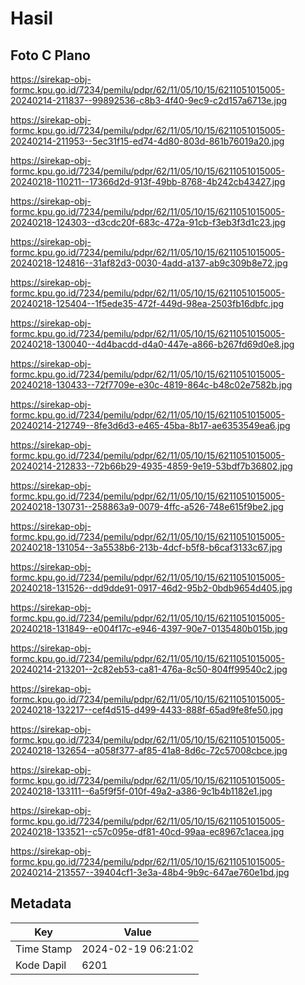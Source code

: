 # Hasil

## Foto C Plano

https://sirekap-obj-formc.kpu.go.id/7234/pemilu/pdpr/62/11/05/10/15/6211051015005-20240214-211837--99892536-c8b3-4f40-9ec9-c2d157a6713e.jpg

https://sirekap-obj-formc.kpu.go.id/7234/pemilu/pdpr/62/11/05/10/15/6211051015005-20240214-211953--5ec31f15-ed74-4d80-803d-861b76019a20.jpg

https://sirekap-obj-formc.kpu.go.id/7234/pemilu/pdpr/62/11/05/10/15/6211051015005-20240218-110211--17366d2d-913f-49bb-8768-4b242cb43427.jpg

https://sirekap-obj-formc.kpu.go.id/7234/pemilu/pdpr/62/11/05/10/15/6211051015005-20240218-124303--d3cdc20f-683c-472a-91cb-f3eb3f3d1c23.jpg

https://sirekap-obj-formc.kpu.go.id/7234/pemilu/pdpr/62/11/05/10/15/6211051015005-20240218-124816--31af82d3-0030-4add-a137-ab9c309b8e72.jpg

https://sirekap-obj-formc.kpu.go.id/7234/pemilu/pdpr/62/11/05/10/15/6211051015005-20240218-125404--1f5ede35-472f-449d-98ea-2503fb16dbfc.jpg

https://sirekap-obj-formc.kpu.go.id/7234/pemilu/pdpr/62/11/05/10/15/6211051015005-20240218-130040--4d4bacdd-d4a0-447e-a866-b267fd69d0e8.jpg

https://sirekap-obj-formc.kpu.go.id/7234/pemilu/pdpr/62/11/05/10/15/6211051015005-20240218-130433--72f7709e-e30c-4819-864c-b48c02e7582b.jpg

https://sirekap-obj-formc.kpu.go.id/7234/pemilu/pdpr/62/11/05/10/15/6211051015005-20240214-212749--8fe3d6d3-e465-45ba-8b17-ae6353549ea6.jpg

https://sirekap-obj-formc.kpu.go.id/7234/pemilu/pdpr/62/11/05/10/15/6211051015005-20240214-212833--72b66b29-4935-4859-9e19-53bdf7b36802.jpg

https://sirekap-obj-formc.kpu.go.id/7234/pemilu/pdpr/62/11/05/10/15/6211051015005-20240218-130731--258863a9-0079-4ffc-a526-748e615f9be2.jpg

https://sirekap-obj-formc.kpu.go.id/7234/pemilu/pdpr/62/11/05/10/15/6211051015005-20240218-131054--3a5538b6-213b-4dcf-b5f8-b6caf3133c67.jpg

https://sirekap-obj-formc.kpu.go.id/7234/pemilu/pdpr/62/11/05/10/15/6211051015005-20240218-131526--dd9dde91-0917-46d2-95b2-0bdb9654d405.jpg

https://sirekap-obj-formc.kpu.go.id/7234/pemilu/pdpr/62/11/05/10/15/6211051015005-20240218-131849--e004f17c-e946-4397-90e7-0135480b015b.jpg

https://sirekap-obj-formc.kpu.go.id/7234/pemilu/pdpr/62/11/05/10/15/6211051015005-20240214-213201--2c82eb53-ca81-476a-8c50-804ff99540c2.jpg

https://sirekap-obj-formc.kpu.go.id/7234/pemilu/pdpr/62/11/05/10/15/6211051015005-20240218-132217--cef4d515-d499-4433-888f-65ad9fe8fe50.jpg

https://sirekap-obj-formc.kpu.go.id/7234/pemilu/pdpr/62/11/05/10/15/6211051015005-20240218-132654--a058f377-af85-41a8-8d6c-72c57008cbce.jpg

https://sirekap-obj-formc.kpu.go.id/7234/pemilu/pdpr/62/11/05/10/15/6211051015005-20240218-133111--6a5f9f5f-010f-49a2-a386-9c1b4b1182e1.jpg

https://sirekap-obj-formc.kpu.go.id/7234/pemilu/pdpr/62/11/05/10/15/6211051015005-20240218-133521--c57c095e-df81-40cd-99aa-ec8967c1acea.jpg

https://sirekap-obj-formc.kpu.go.id/7234/pemilu/pdpr/62/11/05/10/15/6211051015005-20240214-213557--39404cf1-3e3a-48b4-9b9c-647ae760e1bd.jpg


## Metadata

| Key        | Value               |
| ---------- | ------------------- |
| Time Stamp | 2024-02-19 06:21:02 |
| Kode Dapil | 6201                |



